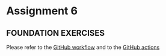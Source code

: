 # Assignment 6

## FOUNDATION EXERCISES

Please refer to the [GitHub workflow](../.github/workflows/ci.yml) and to the [GitHub actions](https://github.com/b-a-merritt/msse640/actions/runs/16704254883/job/47279975988)
